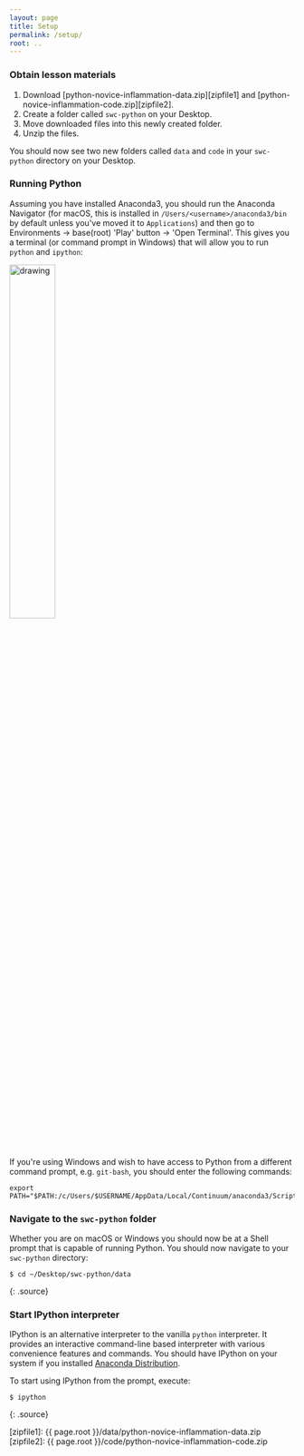 ```yaml
---
layout: page
title: Setup
permalink: /setup/
root: ..
---
```


### Obtain lesson materials

1. Download [python-novice-inflammation-data.zip][zipfile1]
        and [python-novice-inflammation-code.zip][zipfile2].
2. Create a folder called `swc-python` on your Desktop.
3. Move downloaded files into this newly created folder.
4. Unzip the files.

You should now see two new folders called `data` and `code` in your `swc-python` directory on your
Desktop.

### Running Python

Assuming you have installed Anaconda3, you should run the Anaconda Navigator (for macOS, this is installed in 
`/Users/<username>/anaconda3/bin` by default unless you've moved it to `Applications`) and then go to 
Environments -> base(root) 'Play' button -> 'Open Terminal'. This gives you a terminal (or command prompt in Windows) that will allow
you to run `python` and `ipython`:

<img src="../fig/shell-anaconda.png" alt="drawing" width="40%"/>

If you're using Windows and wish to have access to Python from a different command prompt, e.g. `git-bash`, you should
 enter the following commands:

```
export PATH="$PATH:/c/Users/$USERNAME/AppData/Local/Continuum/anaconda3/Scripts/:/c/Users/$USERNAME/AppData/Local/Continuum/anaconda3/"
```

### Navigate to the `swc-python` folder

Whether you are on macOS or Windows you should now be at a Shell prompt that is capable of running
Python. You should now navigate to your `swc-python` directory:

~~~
$ cd ~/Desktop/swc-python/data
~~~
{: .source}

### Start IPython interpreter

IPython is an alternative interpreter to the vanilla `python` interpreter. It provides an interactive command-line based interpreter with
various convenience features and commands.  You should have IPython on your system if you installed
[Anaconda Distribution](http://carpentries.github.io/workshop-template/#python).

To start using IPython from the prompt, execute:
~~~
$ ipython
~~~
{: .source}

[zipfile1]: {{ page.root }}/data/python-novice-inflammation-data.zip
[zipfile2]: {{ page.root }}/code/python-novice-inflammation-code.zip
